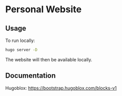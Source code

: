 # Personal Website

## Usage

To run locally: 

```sh
hugo server -D 
```

The website will then be available locally.

## Documentation

Hugoblox: https://bootstrap.hugoblox.com/blocks-v1
